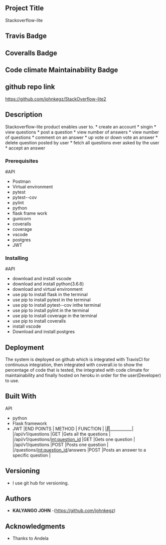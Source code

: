 ## Project Title

Stackoverflow-lite
## Travis Badge

## Coveralls Badge

## Code climate Maintainability Badge

## github repo link
https://github.com/johnkegz/StackOverflow-lite2

## Description
Stackoverflow-lite product enables user to.
    *  create an account
    *  singin
    *  view questions
    *  post a question
    *  view number of answers
    *  view number of questions
    *  comment on an answer
    *  up vote or down vote an answer
    *  delete question posted by user
    *  fetch all questions ever asked by the user
    *  accept an answer

### Prerequisites

 #API
 * Postman
 * Virtual environment
 * pytest
 * pytest--cov
 * pylint
 * python
 * flask frame work
 * gunicorn
 * coveralls
 * coverage
 * vscode
 * postgres
 * JWT
### Installing

#API
* download and install vscode
* download and install python(3.6.6)
* download and virtual environment
* use pip to install flask in the terminal
* use pip to install pytest in the terminal
* use pip to install pytest--cov inthe terminal
* use pip to install pylint in the terminal
* use pip to install coverage in the terminal
* use pip to install coveralls
* install vscode
* Download and install postgres
## Deployment

The system is deployed on github which is integrated with TravisCl for continuous integration, then integrated with coverall.io to show the percentage of code that is tested, the integrated with code climate for maintainability and finally hosted on heroku in order for the user(Developer) to use.

## Built With

API
* python
* Flask framework
* JWT
|END POINTS                           | METHOD  | FUNCTION                              |
|_____________________________________|_________|_______________________________________|
|/api/v1/questions                    |GET      |Gets all the questions                 |
|/api/v1/questions/<int:question_id>  |GET      |Gets one question                      |
|/api/v1/questions                    |POST     |Posts one question                     |
|/questions/<int:question_id>/answers |POST     |Posts an answer to a specific question |
## Versioning

 * I use git hub for versioning.

## Authors

* **KALYANGO JOHN** -(https://github.com/johnkegz)

## Acknowledgments

* Thanks to Andela
